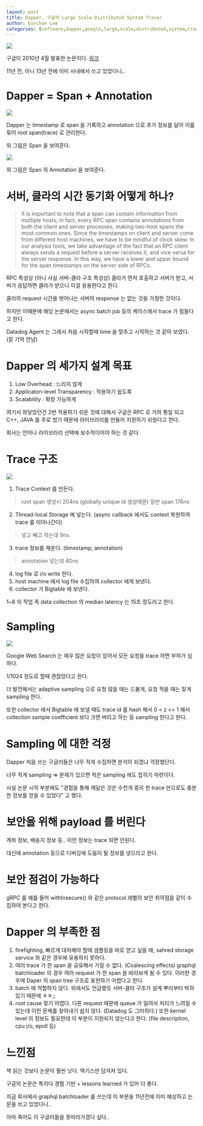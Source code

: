 ```yaml
---
layout: post
title: Dapper, 구글의 Large Scale Distributed System Tracer
author: Eunchan Lee
categories: [software,dapper,google,large,scale,distributed,system,tracer]
---
```


![](https://i.imgur.com/Tc5Xtii.png)

구글이 2010년 4월 발표한 논문이다. [링크](https://research.google/pubs/pub36356/)

11년 전, 아니 13년 전에 이미 사내에서 쓰고 있었다니..

# Dapper = Span + Annotation

![](https://i.imgur.com/hkKeSPJ.png)

Dapper 는 timestamp 로 span 을 기록하고 annotation 으로 추가 정보를 달아 이를 묶어 root span(trace) 로 관리한다.

위 그림은 Span 을 보여준다.

![](https://i.imgur.com/zVSx6pg.png)

위 그림은 Span 의 Annotation 을 보여준다.

# 서버, 클라의 시간 동기화 어떻게 하나?

> It is important to note that a span can contain information from multiple hosts; in fact, every RPC span contains annotations from both the client and server processes, making two-host spans the most common ones.
> Since the timestamps on client and server come from
> different host machines, we have to be mindful of clock
> skew. In our analysis tools, we take advantage of the fact
> that an RPC client always sends a request before a server
> receives it, and vice versa for the server response. In
> this way, we have a lower and upper bound for the span
> timestamps on the server side of RPCs.

RPC 특성상 (아니 사실 서버-클라 구조 특성상) 클라가 먼저 호출하고 서버가 받고, 서버가 응답하면 클라가 받으니 이걸 응용한다고 한다.

클라의 request 시간을 벗어나는 서버의 response 는 없는 것을 가정한 것이다.

하지만 이때문에 해당 논문에서는 async batch job 등의 케이스에서 trace 가 힘들다고 한다.

Datadog Agent 는 그래서 처음 시작할때 time 을 맞추고 시작하는 것 같아 보였다. (잘 기억 안남)

# Dapper 의 세가지 설계 목표
1. Low Overhead : 느리지 않게
2. Applicaton-level Transparency : 적용하기 쉽도록
3. Scalability : 확장 가능하게

여기서 와닿았던건 2번 적용하기 쉬운 것에 대해서 구글은 RPC 로 거의 통일 되고 C++, JAVA 를 주로 썼기 때문에 라이브러리를 만들어 지원하기 쉬웠다고 한다.

회사는 언어나 라이브러리 선택에 보수적이어야 하는 것 같다.

# Trace 구조

![](https://i.imgur.com/Zy8GiIr.png)

1. Trace Context 를 만든다.
> root span 생성시 204ns (globally unique id 생성때문) 일반 span 176ns
2. Thread-local Storage 에 넣는다. (async callback 에서도 context 복원하여 trace 를 이어나간다)
> 넣고 빼고 하는데 9ns
3. trace 정보를 채운다. (timestamp, annotation)
> annotation 넣는데 40ns
4. log file 로 i/o write 한다.
5. host machine 에서 log file 수집하여 collector 에게 보낸다.
6. collector 가 Bigtable 에 보낸다.

1~6 의 작업 즉 data collection 의 median latency 는 15초 정도라고 한다.

# Sampling

![](https://i.imgur.com/awfdO73.png)

Google Web Search 는 매우 많은 요청이 있어서 모든 요청을 trace 하면 부하가 심하다.

1/1024 정도로 할때 괜찮았다고 한다.

더 발전해서는 adaptive sampling 으로 요청 많을 때는 드물게, 요청 적을 때는 잦게 sampling 한다.

또한 collector 에서 Bigtable 에 보낼 때도 trace id 를 hash 해서 0 < z <= 1 해서 collection sample coefficient 보다 크면 버리고 하는 등 sampling 한다고 한다.

# Sampling 에 대한 걱정

Dapper 처음 쓰는 구글러들은 너무 적게 수집하면 분석이 되겠냐 걱정했단다.

너무 적게 sampling => 문제가 있으면 적은 sampling 에도 잡히기 마련이다.

사실 논문 시작 부분에도 "경험을 통해 깨달은 것은 수천개 중의 한 trace 만으로도 충분한 정보를 얻을 수 있었다" 고 했다.

# 보안을 위해 payload 를 버린다

계좌 정보, 배송지 정보 등.. 이런 정보는 trace 되면 안된다.

대신에 annotation 등으로 디버깅에 도움이 될 정보를 넣으라고 한다.

# 보안 점검이 가능하다

gRPC 를 예를 들어 withInsecure() 와 같은 protocol 레벨의 보안 취약점을 같이 수집하여 본다고 한다.

# Dapper 의 부족한 점

1. firefighting, 빠르게 대처해야 할때 샘플링을 바로 얻고 싶을 때, sahred storage service 와 같은 경우에 유용하지 못하다.
2. 여러 trace 가 한 span 을 공유해서 가질 수 없다. (Coalescing effects)
graphql batchloader 의 경우 여러 request 가 한 span 을 바라보게 될 수 있다. 이러한 경우에 Daper 의 span tree 구조로 표현하기 어렵다고 한다.
3. batch 에 적합하지 않다.
위에서도 언급했듯 서버-클라 구조가 설계 뿌리부터 박혀있기 때문에 ㅎㅎ;;
4. root cause 찾기 어렵다.
다른 request 때문에 queue 가 밀려서 처리가 느려질 수 있는데 이런 문제를 찾아내기 쉽지 않다. (Datadog 도 그러하다.)
또한 kernel level 의 정보도 필요한데 이 부분이 지원되지 않는다고 한다. (file description, cpu i/o, epoll 등)

# 느낀점

책 읽는 것보다 논문이 훨씬 낫다. 액기스만 담겨져 있다.

구글의 논문은 특히다 경험 기반 + lessons learned 가 있어 더 좋다.

지금 회사에서 graphql batchloader 를 쓰는데 이 부분을 11년전에 이미 예상하고 논문을 쓰고 있었다니..

아마 죽어도 이 구글러들을 못따라가겠다 싶다..

